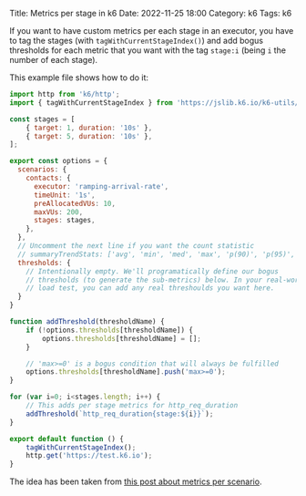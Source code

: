 Title: Metrics per stage in k6
Date: 2022-11-25 18:00
Category: k6
Tags: k6

If you want to have custom metrics per each stage in an executor, you have to
tag the stages (with `tagWithCurrentStageIndex()`) and add bogus thresholds for
each metric that you want with the tag `stage:i` (being `i` the number of each
stage).

This example file shows how to do it:

```javascript
import http from 'k6/http';
import { tagWithCurrentStageIndex } from 'https://jslib.k6.io/k6-utils/1.3.0/index.js';

const stages = [
    { target: 1, duration: '10s' },
    { target: 5, duration: '10s' },
];

export const options = {
  scenarios: {
    contacts: {
      executor: 'ramping-arrival-rate',
      timeUnit: '1s',
      preAllocatedVUs: 10,
      maxVUs: 200,
      stages: stages,
    },
  },
  // Uncomment the next line if you want the count statistic
  // summaryTrendStats: ['avg', 'min', 'med', 'max', 'p(90)', 'p(95)', 'p(99)', 'count'],
  thresholds: {
    // Intentionally empty. We'll programatically define our bogus
    // thresholds (to generate the sub-metrics) below. In your real-world
    // load test, you can add any real threshoulds you want here.
  }
}

function addThreshold(thresholdName) {
    if (!options.thresholds[thresholdName]) {
        options.thresholds[thresholdName] = [];
    }

    // 'max>=0' is a bogus condition that will always be fulfilled
    options.thresholds[thresholdName].push('max>=0');
}

for (var i=0; i<stages.length; i++) {
    // This adds per stage metrics for http_req_duration
    addThreshold(`http_req_duration{stage:${i}}`);
}

export default function () {
    tagWithCurrentStageIndex();
    http.get('https://test.k6.io');
}
```

The idea has been taken from [this post about metrics per
scenario](https://community.k6.io/t/multiple-scenarios-metrics-per-each/1314/3).
